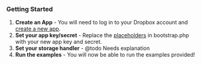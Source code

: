 ### Getting Started

1. **Create an App** - You will need to log in to your Dropbox account and [create a new app][].
2. **Set your app key/secret** - Replace the [placeholders][] in bootstrap.php with your new app key and secret.
3. **Set your storage handler** - @todo Needs explanation
4. **Run the examples** - You will now be able to run the examples provided!

[create a new app]: https://www.dropbox.com/developers/apps
[placeholders]: https://github.com/BenTheDesigner/Dropbox/blob/master/examples/bootstrap.php#L30-31